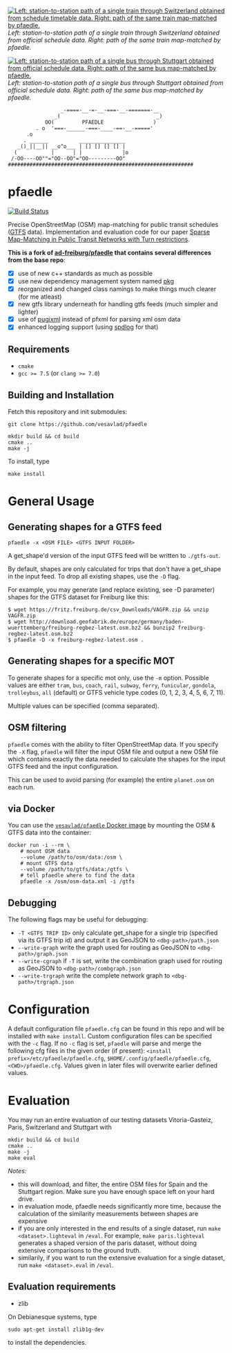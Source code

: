 [![Left: station-to-station path of a single train through Switzerland obtained from schedule timetable data. Right: path of the same train map-matched by pfaedle.](geo/schweiz_ex_res.png?raw=true)](geo/schweiz_ex.png?raw=true)
*Left: station-to-station path of a single train through Switzerland obtained from official schedule data. Right: path of the same train map-matched by pfaedle.*

[![Left: station-to-station path of a single bus through Stuttgart obtained from official schedule data. Right: path of the same bus map-matched by pfaedle.](geo/stuttgart_ex_res.png?raw=true)](geo/stuttgart_ex.png?raw=true)
*Left: station-to-station path of a single bus through Stuttgart obtained from official schedule data. Right: path of the same bus map-matched by pfaedle.*


```
                 _-====-__-=-__-===-__-=======-__
               _(                               _)
            OO(         PFAEDLE                )
         . o  '===-______-===-____-==-__-====='
      .o
     . ______          _______________
   _()_||__|| __o^o___ | [] [] [] [] |
  (           |      | |             |o
 /-OO----OO""="OO--OO"="OO---------OO"
############################################################
```

# pfaedle 

[![Build
Status](https://github.com/vesavlad/pfaedle/workflows/ci/badge.svg?branch=v2)](https://github.com/vesavlad/pfaedle)


Precise OpenStreetMap (OSM) map-matching for public transit schedules ([GTFS](https://developers.google.com/transit/gtfs/reference/) data).
Implementation and evaluation code for our paper [Sparse Map-Matching in Public Transit Networks with Turn restrictions](http://ad-publications.informatik.uni-freiburg.de/SIGSPATIAL_Sparse%20map%20matching%202018.pdf).

**This is a fork of [ad-freiburg/pfaedle](https://github.com/ad-freiburg/pfaedle) that contains several differences from the base repo**:
 - [x] use of new c++ standards as much as possible
 - [x] use new dependency management system named [pkg](https://github.com/motis-project/pkg)
 - [x] reorganized and changed class namings to make things much clearer (for me atleast)
 - [x] new gtfs library underneath for handling gtfs feeds (much simpler and lighter)
 - [x] use of [pugixml](https://pugixml.org) instead of pfxml for parsing xml osm data
 - [x] enhanced logging support (using [spdlog](https://github.com/gabime/spdlog) for that)

## Requirements

 * `cmake`
 * `gcc >= 7.5` (or `clang >= 7.0`)

## Building and Installation

Fetch this repository and init submodules:

```
git clone https://github.com/vesavlad/pfaedle
```

```
mkdir build && cd build
cmake ..
make -j
```

To install, type
```
make install
```

# General Usage

## Generating shapes for a GTFS feed

```
pfaedle -x <OSM FILE> <GTFS INPUT FOLDER>
```

A get_shape'd version of the input GTFS feed will be written to `./gtfs-out`.

By default, shapes are only calculated for trips that don't have a get_shape in the
input feed. To drop all existing shapes, use the `-D` flag.

For example, you may generate (and replace existing, see -D parameter) shapes for the GTFS dataset for Freiburg like this:

```
$ wget https://fritz.freiburg.de/csv_Downloads/VAGFR.zip && unzip VAGFR.zip
$ wget http://download.geofabrik.de/europe/germany/baden-wuerttemberg/freiburg-regbez-latest.osm.bz2 && bunzip2 freiburg-regbez-latest.osm.bz2
$ pfaedle -D -x freiburg-regbez-latest.osm .
```

## Generating shapes for a specific MOT

To generate shapes for a specific mot only, use the `-m` option. Possible
values are either `tram`, `bus`, `coach`, `rail`, `subway`, `ferry`, `funicular`,
`gondola`, `trolleybus`, `all` (default) or GTFS vehicle type codes (0, 1, 2, 3, 4, 5, 6, 7, 11).

Multiple values can be specified (comma separated).

## OSM filtering

`pfaedle` comes with the ability to filter OpenStreetMap data. If you specify
the `-X` flag, `pfaedle` will filter the input OSM file and output a new OSM
file which contains exactly the data needed to calculate the shapes for the
input GTFS feed and the input configuration.

This can be used to avoid parsing (for example) the entire `planet.osm` on each
run.

## via Docker

You can use the [`vesavlad/pfaedle` Docker image](https://hub.docker.com/repository/docker/vesavlad/pfaedle) by mounting the OSM & GTFS data into the container:

```shell
docker run -i --rm \
	# mount OSM data
	--volume /path/to/osm/data:/osm \
	# mount GTFS data
	--volume /path/to/gtfs/data:/gtfs \
	# tell pfaedle where to find the data
	pfaedle -x /osm/osm-data.xml -i /gtfs
```

## Debugging

The following flags may be useful for debugging:

 * `-T <GTFS TRIP ID>` only calculate get_shape for a single trip (specified via its GTFS trip id) and output it as GeoJSON to
   `<dbg-path>/path.json`
 * `--write-graph` write the graph used for routing as GeoJSON to
   `<dbg-path>/graph.json`
 * `--write-cgraph` if `-T` is set, write the combination graph used for
   routing as GeoJSON to `<dbg-path>/combgraph.json`
 * `--write-trgraph` write the complete network graph to `<dbg-path>/trgraph.json`

# Configuration

A default configuration file `pfaedle.cfg` can be found in this repo and will be installed with `make install`. Custom configuration files can be specified with the `-c` flag. If no `-c` flag is set, `pfaedle` will parse and merge the following cfg files in the given order (if present): `<install prefix>/etc/pfaedle/pfaedle.cfg`, `$HOME/.config/pfaedle/pfaedle.cfg`, `<CWD>/pfaedle.cfg`. Values given in later files will overwrite earlier defined values.

# Evaluation

You may run an entire evaluation of our testing datasets Vitoria-Gasteiz, Paris, Switzerland and
Stuttgart with

```
mkdir build && cd build
cmake ..
make -j
make eval
```

*Notes:*
 * this will download, and filter, the entire OSM files for Spain and the
Stuttgart region. Make sure you have enough space left on your hard drive.
 * in evaluation mode, pfaedle needs significantly more time, because the
   calculation of the similarity measurements between shapes are expensive
 * if you are only interested in the end results of a single dataset, run
   `make <dataset>.lighteval` in `/eval`. For example, `make paris.lighteval`
   generates a shaped version of the paris dataset, without doing extensive
   comparisons to the ground truth.
 * similarily, if you want to run the extensive evaluation for a single dataset,
   run `make <dataset>.eval` in `/eval`.


## Evaluation requirements

 * zlib

On Debianesque systems, type

```
sudo apt-get install zlib1g-dev
```

to install the dependencies.

